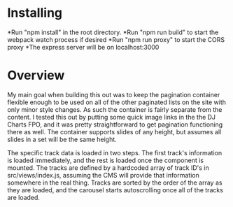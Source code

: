 # Installing

*Run "npm install" in the root directory.
*Run "npm run build" to start the webpack watch process if desired
*Run "npm run proxy" to start the CORS proxy
*The express server will be on localhost:3000

# Overview

My main goal when building this out was to keep the pagination container flexible enough to be used on all of the other paginated lists on the site with only minor style changes. As such the container is fairly separate from the content. I tested this out by putting some quick image links in the the DJ Charts FPO, and it was pretty straightforward to get pagination functioning there as well. The container supports slides of any height, but assumes all slides in a set will be the same height.

The specific track data is loaded in two steps. The first track's information is loaded immediately, and the rest is loaded once the component is mounted. The tracks are defined by a hardcoded array of track ID's in src/views/index.js, assuming the CMS will provide that information somewhere in the real thing. Tracks are sorted by the order of the array as they are loaded, and the carousel starts autoscrolling once all of the tracks are loaded.
